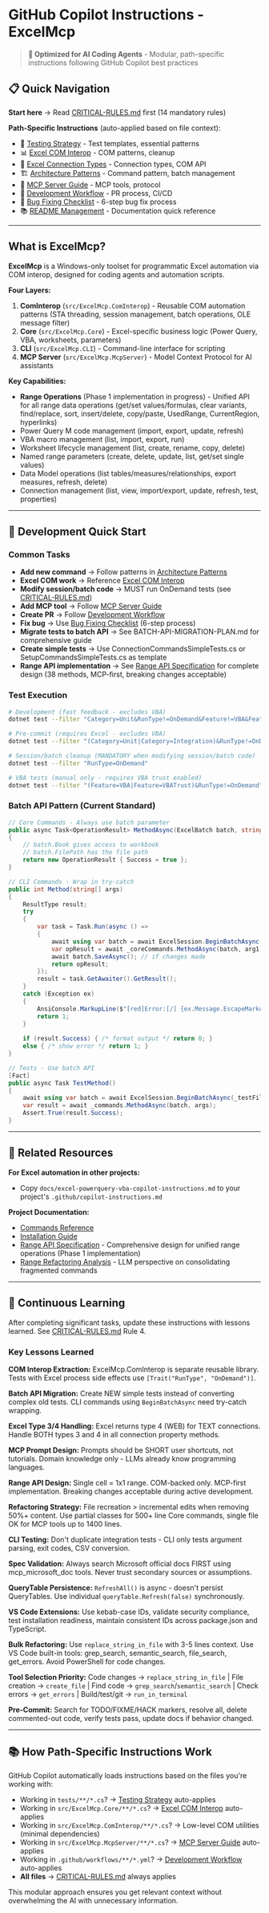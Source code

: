 # GitHub Copilot Instructions - ExcelMcp

> **🎯 Optimized for AI Coding Agents** - Modular, path-specific instructions following GitHub Copilot best practices

## 📋 Quick Navigation

**Start here** → Read [CRITICAL-RULES.md](instructions/critical-rules.instructions.md) first (14 mandatory rules)

**Path-Specific Instructions** (auto-applied based on file context):
- 🧪 [Testing Strategy](instructions/testing-strategy.instructions.md) - Test templates, essential patterns
- 📊 [Excel COM Interop](instructions/excel-com-interop.instructions.md) - COM patterns, cleanup
- 🔌 [Excel Connection Types](instructions/excel-connection-types-guide.instructions.md) - Connection types, COM API
- 🏗️ [Architecture Patterns](instructions/architecture-patterns.instructions.md) - Command pattern, batch management
- 🧠 [MCP Server Guide](instructions/mcp-server-guide.instructions.md) - MCP tools, protocol
- 🔄 [Development Workflow](instructions/development-workflow.instructions.md) - PR process, CI/CD
- 🐛 [Bug Fixing Checklist](instructions/bug-fixing-checklist.instructions.md) - 6-step bug fix process
- 📚 [README Management](instructions/readme-management.instructions.md) - Documentation quick reference

---

## What is ExcelMcp?

**ExcelMcp** is a Windows-only toolset for programmatic Excel automation via COM interop, designed for coding agents and automation scripts.

**Four Layers:**
1. **ComInterop** (`src/ExcelMcp.ComInterop`) - Reusable COM automation patterns (STA threading, session management, batch operations, OLE message filter)
2. **Core** (`src/ExcelMcp.Core`) - Excel-specific business logic (Power Query, VBA, worksheets, parameters)
3. **CLI** (`src/ExcelMcp.CLI`) - Command-line interface for scripting
4. **MCP Server** (`src/ExcelMcp.McpServer`) - Model Context Protocol for AI assistants

**Key Capabilities:**
- **Range Operations** (Phase 1 implementation in progress) - Unified API for all range data operations (get/set values/formulas, clear variants, find/replace, sort, insert/delete, copy/paste, UsedRange, CurrentRegion, hyperlinks)
- Power Query M code management (import, export, update, refresh)
- VBA macro management (list, import, export, run)
- Worksheet lifecycle management (list, create, rename, copy, delete)
- Named range parameters (create, delete, update, list, get/set single values)
- Data Model operations (list tables/measures/relationships, export measures, refresh, delete)
- Connection management (list, view, import/export, update, refresh, test, properties)

---

## 🎯 Development Quick Start

### Common Tasks
- **Add new command** → Follow patterns in [Architecture Patterns](instructions/architecture-patterns.instructions.md)
- **Excel COM work** → Reference [Excel COM Interop](instructions/excel-com-interop.instructions.md)
- **Modify session/batch code** → MUST run OnDemand tests (see [CRITICAL-RULES.md](instructions/critical-rules.instructions.md))
- **Add MCP tool** → Follow [MCP Server Guide](instructions/mcp-server-guide.instructions.md)
- **Create PR** → Follow [Development Workflow](instructions/development-workflow.instructions.md)
- **Fix bug** → Use [Bug Fixing Checklist](instructions/bug-fixing-checklist.instructions.md) (6-step process)
- **Migrate tests to batch API** → See BATCH-API-MIGRATION-PLAN.md for comprehensive guide
- **Create simple tests** → Use ConnectionCommandsSimpleTests.cs or SetupCommandsSimpleTests.cs as template
- **Range API implementation** → See [Range API Specification](../specs/RANGE-API-SPECIFICATION.md) for complete design (38 methods, MCP-first, breaking changes acceptable)

### Test Execution
```bash
# Development (fast feedback - excludes VBA)
dotnet test --filter "Category=Unit&RunType!=OnDemand&Feature!=VBA&Feature!=VBATrust"

# Pre-commit (requires Excel - excludes VBA)
dotnet test --filter "(Category=Unit|Category=Integration)&RunType!=OnDemand&Feature!=VBA&Feature!=VBATrust"

# Session/batch cleanup (MANDATORY when modifying session/batch code)
dotnet test --filter "RunType=OnDemand"

# VBA tests (manual only - requires VBA trust enabled)
dotnet test --filter "(Feature=VBA|Feature=VBATrust)&RunType!=OnDemand"
```

### Batch API Pattern (Current Standard)
```csharp
// Core Commands - Always use batch parameter
public async Task<OperationResult> MethodAsync(ExcelBatch batch, string arg1)
{
    // batch.Book gives access to workbook
    // batch.FilePath has the file path
    return new OperationResult { Success = true };
}

// CLI Commands - Wrap in try-catch
public int Method(string[] args)
{
    ResultType result;
    try
    {
        var task = Task.Run(async () =>
        {
            await using var batch = await ExcelSession.BeginBatchAsync(filePath);
            var opResult = await _coreCommands.MethodAsync(batch, arg1);
            await batch.SaveAsync(); // if changes made
            return opResult;
        });
        result = task.GetAwaiter().GetResult();
    }
    catch (Exception ex)
    {
        AnsiConsole.MarkupLine($"[red]Error:[/] {ex.Message.EscapeMarkup()}");
        return 1;
    }
    
    if (result.Success) { /* format output */ return 0; }
    else { /* show error */ return 1; }
}

// Tests - Use batch API
[Fact]
public async Task TestMethod()
{
    await using var batch = await ExcelSession.BeginBatchAsync(_testFile);
    var result = await _commands.MethodAsync(batch, args);
    Assert.True(result.Success);
}
```

---

## 📎 Related Resources

**For Excel automation in other projects:**
- Copy `docs/excel-powerquery-vba-copilot-instructions.md` to your project's `.github/copilot-instructions.md`

**Project Documentation:**
- [Commands Reference](../docs/COMMANDS.md)
- [Installation Guide](../docs/INSTALLATION.md)
- [Range API Specification](../specs/RANGE-API-SPECIFICATION.md) - Comprehensive design for unified range operations (Phase 1 implementation)
- [Range Refactoring Analysis](../specs/RANGE-REFACTORING-ANALYSIS.md) - LLM perspective on consolidating fragmented commands

---

## 🔄 Continuous Learning

After completing significant tasks, update these instructions with lessons learned. See [CRITICAL-RULES.md](instructions/critical-rules.instructions.md) Rule 4.

### Key Lessons Learned

**COM Interop Extraction:** ExcelMcp.ComInterop is separate reusable library. Tests with Excel process side effects use `[Trait("RunType", "OnDemand")]`.

**Batch API Migration:** Create NEW simple tests instead of converting complex old tests. CLI commands using `BeginBatchAsync` need try-catch wrapping.

**Excel Type 3/4 Handling:** Excel returns type 4 (WEB) for TEXT connections. Handle BOTH types 3 and 4 in all connection property methods.

**MCP Prompt Design:** Prompts should be SHORT user shortcuts, not tutorials. Domain knowledge only - LLMs already know programming languages.

**Range API Design:** Single cell = 1x1 range. COM-backed only. MCP-first implementation. Breaking changes acceptable during active development.

**Refactoring Strategy:** File recreation > incremental edits when removing 50%+ content. Use partial classes for 500+ line Core commands, single file OK for MCP tools up to 1400 lines.

**CLI Testing:** Don't duplicate integration tests - CLI only tests argument parsing, exit codes, CSV conversion.

**Spec Validation:** Always search Microsoft official docs FIRST using mcp_microsoft_doc tools. Never trust secondary sources or assumptions.

**QueryTable Persistence:** `RefreshAll()` is async - doesn't persist QueryTables. Use individual `queryTable.Refresh(false)` synchronously.

**VS Code Extensions:** Use kebab-case IDs, validate security compliance, test installation readiness, maintain consistent IDs across package.json and TypeScript.

**Bulk Refactoring:** Use `replace_string_in_file` with 3-5 lines context. Use VS Code built-in tools: grep_search, semantic_search, file_search, get_errors. Avoid PowerShell for code changes.

**Tool Selection Priority:** Code changes → `replace_string_in_file` | File creation → `create_file` | Find code → `grep_search`/`semantic_search` | Check errors → `get_errors` | Build/test/git → `run_in_terminal`

**Pre-Commit:** Search for TODO/FIXME/HACK markers, resolve all, delete commented-out code, verify tests pass, update docs if behavior changed.

---

## 📚 How Path-Specific Instructions Work

GitHub Copilot automatically loads instructions based on the files you're working with:

- Working in `tests/**/*.cs`? → [Testing Strategy](instructions/testing-strategy.instructions.md) auto-applies
- Working in `src/ExcelMcp.Core/**/*.cs`? → [Excel COM Interop](instructions/excel-com-interop.instructions.md) auto-applies
- Working in `src/ExcelMcp.ComInterop/**/*.cs`? → Low-level COM utilities (minimal dependencies)
- Working in `src/ExcelMcp.McpServer/**/*.cs`? → [MCP Server Guide](instructions/mcp-server-guide.instructions.md) auto-applies
- Working in `.github/workflows/**/*.yml`? → [Development Workflow](instructions/development-workflow.instructions.md) auto-applies
- **All files** → [CRITICAL-RULES.md](instructions/critical-rules.instructions.md) always applies

This modular approach ensures you get relevant context without overwhelming the AI with unnecessary information.

